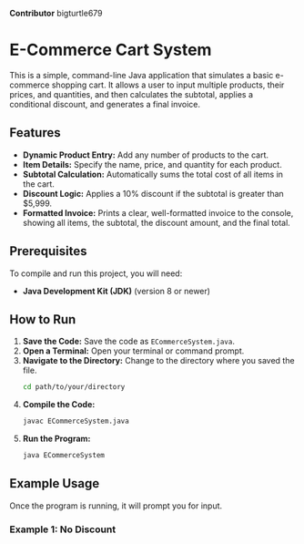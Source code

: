 **Contributor** bigturtle679
# E-Commerce Cart System

This is a simple, command-line Java application that simulates a basic e-commerce shopping cart. It allows a user to input multiple products, their prices, and quantities, and then calculates the subtotal, applies a conditional discount, and generates a final invoice.

## Features

* **Dynamic Product Entry:** Add any number of products to the cart.
* **Item Details:** Specify the name, price, and quantity for each product.
* **Subtotal Calculation:** Automatically sums the total cost of all items in the cart.
* **Discount Logic:** Applies a 10% discount if the subtotal is greater than $5,999.
* **Formatted Invoice:** Prints a clear, well-formatted invoice to the console, showing all items, the subtotal, the discount amount, and the final total.

## Prerequisites

To compile and run this project, you will need:

* **Java Development Kit (JDK)** (version 8 or newer)

## How to Run

1.  **Save the Code:** Save the code as `ECommerceSystem.java`.
2.  **Open a Terminal:** Open your terminal or command prompt.
3.  **Navigate to the Directory:** Change to the directory where you saved the file.
    ```bash
    cd path/to/your/directory
    ```
4.  **Compile the Code:**
    ```bash
    javac ECommerceSystem.java
    ```
5.  **Run the Program:**
    ```bash
    java ECommerceSystem
    ```

## Example Usage

Once the program is running, it will prompt you for input.

### Example 1: No Discount